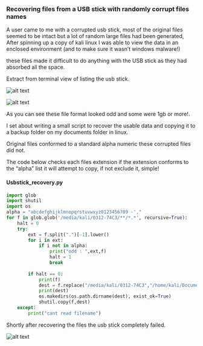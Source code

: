 ### Recovering files from a USB stick with randomly corrupt files names


A user came to me with a corrupted usb stick, most of the original files seemed to be intact but a lot of random large files had been generated, 
After spinning up a copy of kali linux I was able to view the data in an enclosed environment (and to make sure it wasn’t windows malware!)

these files made it difficult to do anything with the USB stick as they had absorbed all the space.

Extract from terminal view of listing the usb stick.

![alt text](https://wanatry.github.io/images/1_usb_stick.jpg)

![alt text](https://wanatry.github.io/images/2_usb_stick.jpg)

As you can see these file format looked odd and some were 1gb or more!.

I set about writing a small script to recover the usable data and copying it to a backup folder on my documents folder in linux.

Original files conformed to a standard alpha numeric these corrupted files did not.

The code below checks each files extension if the extension conforms to the “alpha” list it will attempt to copy, if not exclude it, simple!

#### Usbstick_recovery.py

```python
import glob
import shutil
import os
alpha = "abcdefghijklmnopqrstuvwxyz0123456789 -',"
for f in glob.glob('/media/kali/0312-74C3/**/*.*', recursive=True):
    halt = 0
    try:
        ext = f.split(".")[-1].lower()
        for i in ext:
            if i not in alpha:
                print("odd : ",ext,f)
                halt = 1
                break
            
        if halt == 0:    
            print(f)
            dest = f.replace("/media/kali/0312-74C3","/home/kali/Documents/Drive")
            print(dest)
            os.makedirs(os.path.dirname(dest), exist_ok=True)
            shutil.copy(f,dest)
    except:
        print("cant read filename")


```

Shortly after recovering the files the usb stick completely failed.

![alt text](https://wanatry.github.io/images/3_usb_stick.jpg)

